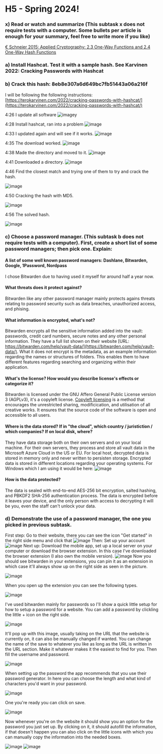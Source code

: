 # H5 - Spring 2024!

### x) Read or watch and summarize (This subtask x does not require tests with a computer. Some bullets per article is enough for your summary, feel free to write more if you like)
[€ Schneier 2015: Applied Cryptography: 2.3 One-Way Functions and 2.4 One-Way Hash Functions](https://learning.oreilly.com/library/view/applied-cryptography-protocols/9781119096726/10_chap02.html#chap02-sec003)

### a) Install Hashcat. Test it with a sample hash. See Karvinen 2022: Cracking Passwords with Hashcat
### b) Crack this hash: 8eb8e307a6d649bc7fb51443a06a216f
I will be following the following instructions: [https://terokarvinen.com/2022/cracking-passwords-with-hashcat/](https://terokarvinen.com/2022/cracking-passwords-with-hashcat/)

4:26
I update all software
![image](https://github.com/Karoqnq/bite_spring2024_is/assets/112175331/e52a9351-4a47-4a9f-8d6c-677ab10b774b)y

4:28
Install hashcat, ran into a problem
![image](https://github.com/Karoqnq/bite_spring2024_is/assets/112175331/4519bcdc-5d84-456f-9c45-2c7da3ca4d3f)

4:33
I updated again and will see if it works.
![image](https://github.com/Karoqnq/bite_spring2024_is/assets/112175331/734b05a9-86d6-4f66-9771-afa7a1ea4be8)

4:35
The download worked.
![image](https://github.com/Karoqnq/bite_spring2024_is/assets/112175331/b532d535-5a2d-476e-b0f7-4e78b43de780)

4:38
Made the directory and moved to it.
![image](https://github.com/Karoqnq/bite_spring2024_is/assets/112175331/bb013d5b-6e7d-492b-92e5-ed7fd5867afc)

4:41
Downloaded a directory.
![image](https://github.com/Karoqnq/bite_spring2024_is/assets/112175331/bc95dd3b-5108-4781-bc21-20e8c84a3191)

4:46
Find the closest match and trying one of them to try and crack the hash.

![image](https://github.com/Karoqnq/bite_spring2024_is/assets/112175331/23c52d77-b005-4e6b-b5d8-615c65c80b70)

4:50
Cracking the hash with MD5.

![image](https://github.com/Karoqnq/bite_spring2024_is/assets/112175331/0b2cc7aa-c5c7-4acd-a320-fac72867f505)

4:56
The solved hash.

![image](https://github.com/Karoqnq/bite_spring2024_is/assets/112175331/8dc59907-a17a-4be7-8400-ff74b9571cf0)















### c) Choose a password manager. (This subtask b does not require tests with a computer). First, create a short list of some password managers; then pick one. Explain:
#### A list of some well known password managers: Dashlane, Bitwarden, Google, 1Password, Nordpass

I chose Bitwarden due to having used it myself for around half a year now.

#### What threats does it protect against?
Bitwarden like any other password manager mainly protects agains threats relating to password security such as data breaches, unauthorized access, and phising.
  
#### What information is encrypted, what's not?
Bitwarden encrypts all the sensitive information added into the vault: passwords, credit card numbers, secure notes and any other personal information. They have a full list shown on their website [URL: https://bitwarden.com/help/vault-data/](https://bitwarden.com/help/vault-data/). What it does not encrypt is the metadata, as an example information regarding the names or structures of folders. This enables them to have different features regarding searching and organizing within their application. 
  
#### What's the license? How would you describe license's effects or categorize it?
Bitwarden is licensed under the GNU Affero General Public License version 3 (AGPLv3), it's a copyleft license. [Copyleft licensing](https://bytescare.com/blog/difference-between-copyright-and-copyleft) is a method that encourages the unrestricted sharing, modificication, and utilisation of all creative works. It ensures that the source code of the software is open and accessible to all users.
  
#### Where is the data stored? If in "the cloud", which country / juristiction / which companies? If on local disk, where?
They have data storage both on their own servers and on your local machine. For their own servers, they process and store all vault data in the Microsoft Azure Cloud in the US or EU. For local host, decrypted data is stored in memory only and never written to persisten storage. Encrypted data is stored in different locations regarding your operating systems. For Windows which I am using it would be here:
![image](https://github.com/Karoqnq/bite_spring2024_is/assets/112175331/c68c5e82-3674-4c80-af93-6e6d8366ed36)
 
#### How is the data protected?
  The data is sealed with end-to-end AES-256 bit encryption, salted hashing, and PBKDF2 SHA-256 authentication process. The data is encrypted before it leaves your device, and the only person with access to decrypting it will be you, even the staff can't unlock your data. 
  
### d) Demonstrate the use of a password manager, the one you picked in previous subtask.

First step: Go to their website, there you can see the icon "Get started" in the right side menu and click that
![image](https://github.com/Karoqnq/bite_spring2024_is/assets/112175331/b8d150ca-d488-4f5b-a4d1-a5b3e296936e)
Then: Set up your account
![image](https://github.com/Karoqnq/bite_spring2024_is/assets/112175331/57b9d9b1-cd7c-41df-b5e3-3596802c8df7)
Next up: Download the mobile app, set up a local server on your computer or download the browser extension. In this case I've downloaded the browser extension (I also own the mobile version).
![image](https://github.com/Karoqnq/bite_spring2024_is/assets/112175331/6f659c86-2102-4bb9-9548-e023953e2f9b)
Now you should see bitwarden in your extensions, you can pin it as an extension in which case it'll always show up on the right side as seen in the picture.

![image](https://github.com/Karoqnq/bite_spring2024_is/assets/112175331/bc7f179a-2996-47d8-a686-2468f622f2c9)

When you open up the extension you can see the following types.

![image](https://github.com/Karoqnq/bite_spring2024_is/assets/112175331/e452d2a1-6f05-4e2e-b6d2-f6923ea81a77)

I've used bitwarden mainly for passwords so I'll show a quick little setup for how to setup a password for a website.
You can add a password by clickling the little + icon on the right side.

![image](https://github.com/Karoqnq/bite_spring2024_is/assets/112175331/3dbe8f44-41c3-4b39-a399-c54ea752e630)

It'll pop up with this image, usually taking on the URL that the website is currently on, it can also be manually changed if wanted.
You can change the name of the save to whatever you like as long as the URL is written in the URL section. Make it whatever makes it the easiest to find for you. Then fill the username and password.

![image](https://github.com/Karoqnq/bite_spring2024_is/assets/112175331/70d80e65-0a84-4e63-afcc-077cfa701a65)

When setting up the password the app recommends that you use their password generator. In here you can choose the length and what kind of characters you'd want in your password.

![image](https://github.com/Karoqnq/bite_spring2024_is/assets/112175331/3e695ff8-b13e-43e0-a070-8522c60c18db)

One you're ready you can click on save.

![image](https://github.com/Karoqnq/bite_spring2024_is/assets/112175331/6130810c-c49f-4200-b23f-2aadc95dfb08)

Now whenever you're on the website it should show you an option for the password you just set up. By clicking on it, it should autofill the information, if that doesn't happen you can also click on the little icons with which you can manually copy the information into the needed boxes.

![image](https://github.com/Karoqnq/bite_spring2024_is/assets/112175331/828f7eb6-9c00-4bfb-bf35-df5464c53515)
![image](https://github.com/Karoqnq/bite_spring2024_is/assets/112175331/da856981-1fd4-4817-9c44-4e17bdb8f34a)



